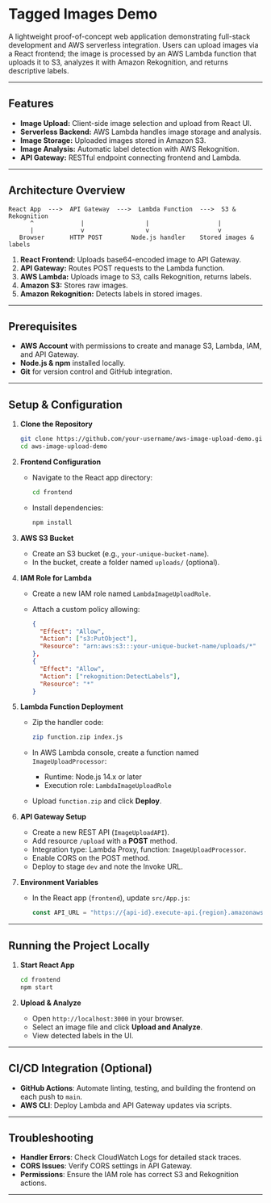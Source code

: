 # Tagged Images Demo

A lightweight proof-of-concept web application demonstrating full-stack development and AWS serverless integration. Users can upload images via a React frontend; the image is processed by an AWS Lambda function that uploads it to S3, analyzes it with Amazon Rekognition, and returns descriptive labels.

---

## Features

* **Image Upload:** Client-side image selection and upload from React UI.
* **Serverless Backend:** AWS Lambda handles image storage and analysis.
* **Image Storage:** Uploaded images stored in Amazon S3.
* **Image Analysis:** Automatic label detection with AWS Rekognition.
* **API Gateway:** RESTful endpoint connecting frontend and Lambda.

---

## Architecture Overview

```text
React App  --->  API Gateway  --->  Lambda Function  --->  S3 & Rekognition
      ^             |                 |                   |
      |             v                 v                   v
   Browser       HTTP POST        Node.js handler    Stored images & labels
```

1. **React Frontend:** Uploads base64-encoded image to API Gateway.
2. **API Gateway:** Routes POST requests to the Lambda function.
3. **AWS Lambda:** Uploads image to S3, calls Rekognition, returns labels.
4. **Amazon S3:** Stores raw images.
5. **Amazon Rekognition:** Detects labels in stored images.

---

## Prerequisites

* **AWS Account** with permissions to create and manage S3, Lambda, IAM, and API Gateway.
* **Node.js & npm** installed locally.
* **Git** for version control and GitHub integration.

---

## Setup & Configuration

1. **Clone the Repository**

   ```bash
   git clone https://github.com/your-username/aws-image-upload-demo.git
   cd aws-image-upload-demo
   ```

2. **Frontend Configuration**

   * Navigate to the React app directory:

     ```bash
     cd frontend
     ```
   * Install dependencies:

     ```bash
     npm install
     ```

3. **AWS S3 Bucket**

   * Create an S3 bucket (e.g., `your-unique-bucket-name`).
   * In the bucket, create a folder named `uploads/` (optional).

4. **IAM Role for Lambda**

   * Create a new IAM role named `LambdaImageUploadRole`.
   * Attach a custom policy allowing:

     ```json
     {
       "Effect": "Allow",
       "Action": ["s3:PutObject"],
       "Resource": "arn:aws:s3:::your-unique-bucket-name/uploads/*"
     },
     {
       "Effect": "Allow",
       "Action": ["rekognition:DetectLabels"],
       "Resource": "*"
     }
     ```

5. **Lambda Function Deployment**

   * Zip the handler code:

     ```bash
     zip function.zip index.js
     ```
   * In AWS Lambda console, create a function named `ImageUploadProcessor`:

     * Runtime: Node.js 14.x or later
     * Execution role: `LambdaImageUploadRole`
   * Upload `function.zip` and click **Deploy**.

6. **API Gateway Setup**

   * Create a new REST API (`ImageUploadAPI`).
   * Add resource `/upload` with a **POST** method.
   * Integration type: Lambda Proxy, function: `ImageUploadProcessor`.
   * Enable CORS on the POST method.
   * Deploy to stage `dev` and note the Invoke URL.

7. **Environment Variables**

   * In the React app (`frontend`), update `src/App.js`:

     ```js
     const API_URL = "https://{api-id}.execute-api.{region}.amazonaws.com/dev/upload";
     ```

---

## Running the Project Locally

1. **Start React App**

   ```bash
   cd frontend
   npm start
   ```
2. **Upload & Analyze**

   * Open `http://localhost:3000` in your browser.
   * Select an image file and click **Upload and Analyze**.
   * View detected labels in the UI.

---

## CI/CD Integration (Optional)

* **GitHub Actions**: Automate linting, testing, and building the frontend on each push to `main`.
* **AWS CLI**: Deploy Lambda and API Gateway updates via scripts.

---

## Troubleshooting

* **Handler Errors**: Check CloudWatch Logs for detailed stack traces.
* **CORS Issues**: Verify CORS settings in API Gateway.
* **Permissions**: Ensure the IAM role has correct S3 and Rekognition actions.

---
